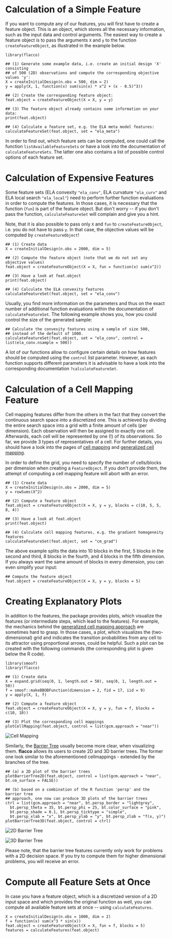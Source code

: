 # Calculation of a Simple Feature

If you want to compute any of our features, you will first have to create a feature object. This is an object, which stores all the necessary information, such as the input data and control arguments.
The easiest way to create a feature object is to pass the arguments `X` and `y` to the function `createFeatureObject`, as illustrated in the example below.

```{r}
library(flacco)

## (1) Generate some example data, i.e. create an initial design 'X' consisting
## of 500 (2D) observations and compute the corresponding objective values 'y':
X = createInitialDesign(n.obs = 500, dim = 2)
y = apply(X, 1, function(x) sum(sin(x) * x^2 + (x - 0.5)^3))

## (2) Create the corresponding feature object:
feat.object = createFeatureObject(X = X, y = y)

## (3) The feature object already contains some information on your data:
print(feat.object)

## (4) Calculate a feature set, e.g. the ELA meta model features:
calculateFeatureSet(feat.object, set = "ela_meta")
```

In order to find out, which feature sets can be computed, one could call the function `listAvailableFeatureSets` or have a look into the documentation of `calculateFeatureSets`. The latter one also contains a list of possible control options of each feature set.

# Calculation of Expensive Features

Some feature sets (ELA convexity `"ela_conv"`, ELA curvature `"ela_curv"` and ELA local search `"ela_local"`) need to perform further function evaluations in order to compute the features. In those cases, it is necessary that the function (`fun`) is part of the feature object.
But don't worry -- if you don't pass the function, `calculateFeatureSet` will complain and give you a hint.

Note, that it is also possible to pass only `X` and `fun` to `createFeatureObject`, i.e. you do not have to pass `y`. In that case, the objective values will be computed by `createFeatureObject`!

```{r}
## (1) Create data
X = createInitialDesign(n.obs = 2000, dim = 5)

## (2) Compute the feature object (note that we do not set any objective values)
feat.object = createFeatureObject(X = X, fun = function(x) sum(x^2))

## (3) Have a look at feat.object
print(feat.object)

## (4) Calculate the ELA convexity features
calculateFeatureSet(feat.object, set = "ela_conv")
```

Usually, you find more information on the parameters and thus on the exact number of additional function evaluations within the documentation of `calculateFeatureSet`. The following example shows you, how you could control the size of the generated sample:

```{r}
## Calculate the convexity features using a sample of size 500, 
## instead of the default of 1000.
calculateFeatureSet(feat.object, set = "ela_conv", control = list(ela_conv.nsample = 500))
```

A lot of our functions allow to configure certain details on how features should be computed using the `control` list parameter. However, as each function supports different parameters it is advisable to have a look into the corresponding documentation `?calculateFeatureSet`.


# Calculation of a Cell Mapping Feature

Cell mapping features differ from the others in the fact that they convert the continuous search space into a discretized one. This is achieved by dividing the entire search space into a grid with a finite amount of cells (per dimension). Each observation will then be assigned to exactly one cell. Afterwards, each cell will be represented by one (!) of its observations. So far, we provide 3 types of representatives of a cell. For further details, you should have a look into the pages of [cell mapping](cm.md) and [generalized cell mapping](gcm.md).

In order to define the grid, you need to specify the number of cells/blocks per dimension when creating a `FeatureObject`. If you don't provide them, the attempt of computing a cell mapping feature will abort with an error.

```{r}
## (1) Create data
X = createInitialDesign(n.obs = 2000, dim = 5)
y = rowSums(X^2)

## (2) Compute a feature object
feat.object = createFeatureObject(X = X, y = y, blocks = c(10, 5, 5, 8, 4))

## (3) Have a look at feat.object
print(feat.object)

## (4) Calculate cell mapping features, e.g. the gradient homogeneity features
calculateFeatureSet(feat.object, set = "cm_grad")
```

The above example splits the data into 10 blocks in the first, 5 blocks in the second and third, 8 blocks in the fourth, and 4 blocks in the fifth dimension. If you always want the same amount of blocks in every dimension, you can even simplify your input:

```{r}
## Compute the feature object
feat.object = createFeatureObject(X = X, y = y, blocks = 5)
``` 


# Creating Explanatory Plots

In addition to the features, the package provides plots, which visualize the features (or intermediate steps, which lead to the features). For example, the mechanics behind the [generalized cell mapping approach](gcm.md) are sometimes hard to grasp. In those cases, a plot, which visualizes the (two-dimensional) grid and indicates the transition probabilities from any cell to its attractor using proportional arrows, could be helpful. Such a plot can be created with the following commands (the corresponding plot is given below the R code).

```{r}
library(smoof)
library(flacco)

## (1) Create data
X = expand.grid(seq(0, 1, length.out = 50), seq(0, 1, length.out = 50))
f = smoof::makeBBOBFunction(dimension = 2, fid = 17, iid = 9)
y = apply(X, 1, f)

## (2) Compute a feature object
feat.object = createFeatureObject(X = X, y = y, fun = f, blocks = c(10, 10))

## (3) Plot the corresponding cell mappings
plotCellMapping(feat.object, control = list(gcm.approach = "near"))
```

![Cell Mapping](example_cm.svg)


Similarly, the [Barrier Tree](barriertrees.md) usually become more clear, when visualizing them. **flacco** allows its users to create 2D and 3D barrier trees. The former one look similar to the aforementioned cellmappings - extended by the branches of the tree.

```{r}
## (a) a 2D plot of the barrier trees
plotBarrierTree2D(feat.object, control = list(gcm.approach = "near", bt.cm_surface = FALSE))

## (b) based on a combination of the R function 'persp' and the barrier tree
## approach, one now can produce 3D plots of the barrier trees
ctrl = list(gcm.approach = "near", bt.persp_border = "lightgrey",
  bt.persp_theta = 35, bt.persp_phi = 25, bt.color_surface = "pink",
  bt.persp_shade = 0.1, bt.persp_ticktype = "simple",
  bt.persp_xlab = "x", bt.persp_ylab = "y", bt.persp_zlab = "f(x, y)")
plotBarrierTree3D(feat.object, control = ctrl)
```

![2D Barrier Tree](example_bt_2d.svg)

![3D Barrier Tree](example_bt_3d.svg)

Please note, that the barrier tree features currently only work for problems with a 2D decision space. If you try to compute them for higher dimensional problems, you will receive an error.


# Compute all Feature Sets at Once

In case you have a feature object, which is a discretized version of a 2D input space and which provides the original function as well, you can compute all available feature sets at once -- using `calculateFeatures`.

```{r}
X = createInitialDesign(n.obs = 1000, dim = 2)
f = function(x) sum(x^3 * sin(x))
feat.object = createFeatureObject(X = X, fun = f, blocks = 5)
features = calculateFeatures(feat.object)
```